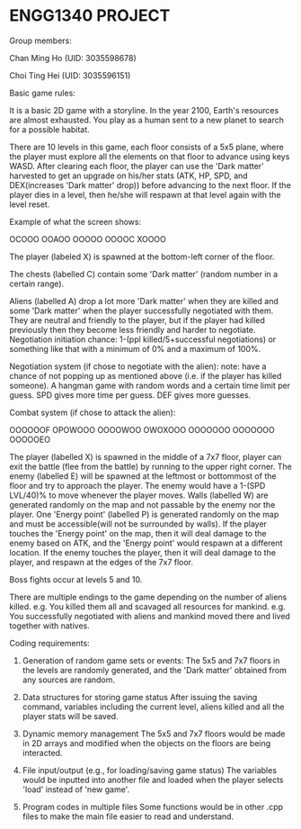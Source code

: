 # ENGG1340 PROJECT

Group members:

Chan Ming Ho (UID: 3035598678)

Choi Ting Hei (UID: 3035596151)

Basic game rules:

It is a basic 2D game with a storyline. In the year 2100, Earth's resources are almost exhausted. You play as a human sent to a new planet to search for a possible habitat.

There are 10 levels in this game, each floor consists of a 5x5 plane, where the player must explore all the elements on that floor to advance using keys WASD. After clearing each floor, the player can use the 'Dark matter' harvested to get an upgrade on his/her stats (ATK, HP, SPD, and DEX(increases 'Dark matter' drop)) before advancing to the next floor. If the player dies in a level, then he/she will respawn at that level again with the level reset.

Example of what the screen shows:

OCOOO
OOAOO
OOOOO
OOOOC
XOOOO

The player (labeled X) is spawned at the bottom-left corner of the floor.

The chests (labelled C) contain some 'Dark matter' (random number in a certain range).

Aliens (labelled A) drop a lot more 'Dark matter' when they are killed and some 'Dark matter' when the player successfully negotiated with them. They are neutral and friendly to the player, but if the player had killed previously then they become less friendly and harder to negotiate.
Negotiation initiation chance: 1-(ppl killed/5+successful negotiations) or something like that with a minimum of 0% and a maximum of 100%.

Negotiation system (if chose to negotiate with the alien):
note: have a chance of not popping up as mentioned above (i.e. if the player has killed someone).
A hangman game with random words and a certain time limit per guess.
SPD gives more time per guess.
DEF gives more guesses.

Combat system (if chose to attack the alien):

OOOOOOF
OPOWOOO
OOOOWOO
OWOXOOO
OOOOOOO
OOOOOOO
OOOOOEO

The player (labelled X) is spawned in the middle of a 7x7 floor, player can exit the battle (flee from the battle) by running to the upper right corner.
The enemy (labelled E) will be spawned at the leftmost or bottommost of the floor and try to approach the player. The enemy would have a 1-(SPD LVL/40)% to move whenever the player moves.
Walls (labelled W) are generated randomly on the map and not passable by the enemy nor the player.
One 'Energy point' (labelled P) is generated randomly on the map and must be accessible(will not be surrounded by walls).
If the player touches the 'Energy point' on the map, then it will deal damage to the enemy based on ATK, and the 'Energy point' would respawn at a different location.
If the enemy touches the player, then it will deal damage to the player, and respawn at the edges of the 7x7 floor.

Boss fights occur at levels 5 and 10.

There are multiple endings to the game depending on the number of aliens killed.
e.g. You killed them all and scavaged all resources for mankind.
e.g. You successfully negotiated with aliens and mankind moved there and lived together with natives.

Coding requirements:

1. Generation of random game sets or events:
The 5x5 and 7x7 floors in the levels are randomly generated, and the 'Dark matter' obtained from any sources are random.

2. Data structures for storing game status
After issuing the saving command, variables including the current level, aliens killed and all the player stats will be saved.

3. Dynamic memory management
The 5x5 and 7x7 floors would be made in 2D arrays and modified when the objects on the floors are being interacted.

4. File input/output (e.g., for loading/saving game status)
The variables would be inputted into another file and loaded when the player selects 'load' instead of 'new game'.
 
5. Program codes in multiple files
Some functions would be in other .cpp files to make the main file easier to read and understand.



